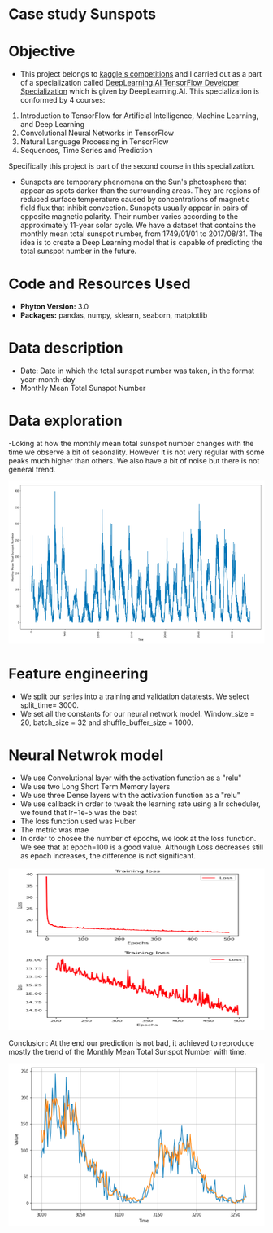 # Case study Sunspots

# Objective

- This project belongs to [kaggle's competitions](https://www.kaggle.com/robervalt/sunspots) and I carried out as a part of a specialization called [DeepLearning.AI TensorFlow Developer Specialization](https://www.coursera.org/account/accomplishments/specialization/certificate/L6R6AFWVXHZT) which is given by DeepLearning.AI. This specialization is conformed by 4 courses: 
1. Introduction to TensorFlow for Artificial Intelligence, Machine Learning, and Deep Learning 
2. Convolutional Neural Networks in TensorFlow 
3. Natural Language Processing in TensorFlow 
4. Sequences, Time Series and Prediction

Specifically this project is part of the second course in this specialization. 

- Sunspots are temporary phenomena on the Sun's photosphere that appear as spots darker than the surrounding areas. They are regions of reduced surface temperature caused by concentrations of magnetic field flux that inhibit convection. Sunspots usually appear in pairs of opposite magnetic polarity. Their number varies according to the approximately 11-year solar cycle. We have a dataset that contains the monthly mean total sunspot number, from 1749/01/01 to 2017/08/31. The idea is to create a Deep Learning model that is capable of predicting the total sunspot number in the future. 

# Code and Resources Used

- **Phyton Version:** 3.0
- **Packages:** pandas, numpy, sklearn, seaborn, matplotlib

# Data description

- Date: Date in which the total sunspot number was taken, in the format year-month-day
- Monthly Mean Total Sunspot Number

# Data exploration

-Loking at how the monthly mean total sunspot number changes with the time we observe a bit of seaonality. However it is not very regular with some peaks much higher than others. We also have a bit of noise but there is not general trend.

 <p align="center">
   <img src="https://github.com/lilosa88/Sunspots/blob/main/Images/Captura%20de%20Pantalla%202021-04-28%20a%20la(s)%2021.37.52.png" width="560" height="320">
  </p>

# Feature engineering

-  We split our series into a training and validation datatests. We select split_time= 3000.
-  We set all the constants for our neural network model. Window_size = 20, batch_size = 32 and shuffle_buffer_size = 1000.

# Neural Netwrok model

- We use Convolutional layer with the activation function as a "relu"
- We use two Long Short Term Memory layers
- We use three Dense layers with the activation function as a "relu"
- We use callback in order to tweak the learning rate using a lr scheduler, we found that lr=1e-5 was the best
- The loss function used was Huber
- The metric was mae
- In order to chosee the number of epochs, we look at the loss function. We see that at epoch=100 is a good value. Although Loss decreases still as epoch increases, the difference is not significant.

 <p align="center">
   <img src="https://github.com/lilosa88/Sunspots/blob/main/Images/Captura%20de%20Pantalla%202021-04-28%20a%20la(s)%2021.54.05.png" width="560" height="320">
  </p>
  
  
Conclusion: At the end our prediction is not bad, it achieved to reproduce mostly the trend of the Monthly Mean Total Sunspot Number with time. 

   <p align="center">
   <img src="https://github.com/lilosa88/Sunspots/blob/main/Images/Captura%20de%20Pantalla%202021-04-28%20a%20la(s)%2021.53.40.png" width="560" height="320">
  </p>



